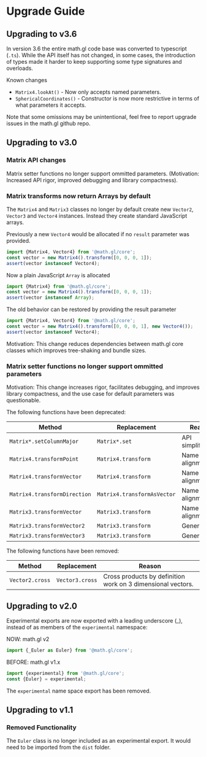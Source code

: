 # Upgrade Guide

## Upgrading to v3.6

In version 3.6 the entire math.gl code base was converted to typescript (`.ts`).
While the API itself has not changed, in some cases, the introduction of types
made it harder to keep supporting some type signatures and overloads.

Known changes
- `Matrix4.lookAt()` - Now only accepts named parameters.
- `SphericalCoordinates()` - Constructor is now more restrictive in terms of what parameters it accepts.

Note that some omissions may be unintentional, feel free to report upgrade issues
in the math.gl github repo.


## Upgrading to v3.0

### Matrix API changes

Matrix setter functions no longer support ommitted parameters. (Motivation: Increased API rigor, improved debugging and library compactness).

### Matrix transforms now return Arrays by default

The `Matrix4` and `Matrix3` classes no longer by default create new `Vector2`, `Vector3` and `Vector4` instances. Instead they create standard JavaScript arrays.

Previously a new `Vector4` would be allocated if no `result` parameter was provided.

```js
import {Matrix4, Vector4} from '@math.gl/core';
const vector = new Matrix4().transform([0, 0, 0, 1]);
assert(vector instanceof Vector4);
```

Now a plain JavaScript `Array` is allocated

```js
import {Matrix4} from '@math.gl/core';
const vector = new Matrix4().transform([0, 0, 0, 1]);
assert(vector instanceof Array);
```

The old behavior can be restored by providing the result parameter

```js
import {Matrix4, Vector4} from '@math.gl/core';
const vector = new Matrix4().transform([0, 0, 0, 1], new Vector4());
assert(vector instanceof Vector4);
```

Motivation: This change reduces dependencies between math.gl core classes which improves tree-shaking and bundle sizes.

### Matrix setter functions no longer support ommitted parameters

Motivation: This change increases rigor, facilitates debugging, and improves library compactness, and the use case for default parameters was questionable.

The following functions have been deprecated:

| Method                       | Replacement                 | Reason             |
| ---------------------------- | --------------------------- | ------------------ |
| `Matrix*.setColumnMajor`     | `Matrix*.set`               | API simplification |
| `Matrix4.transformPoint`     | `Matrix4.transform`         | Name alignment     |
| `Matrix4.transformVector`    | `Matrix4.transform`         | Name alignment     |
| `Matrix4.transformDirection` | `Matrix4.transformAsVector` | Name alignment     |
| `Matrix3.transformVector`    | `Matrix3.transform`         | Name alignment     |
| `Matrix3.transformVector2`   | `Matrix3.transform`         | Generalize         |
| `Matrix3.transformVector3`   | `Matrix3.transform`         | Generalize         |

The following functions have been removed:

| Method          | Replacement     | Reason                                                      |
| --------------- | --------------- | ----------------------------------------------------------- |
| `Vector2.cross` | `Vector3.cross` | Cross products by definition work on 3 dimensional vectors. |

## Upgrading to v2.0

Experimental exports are now exported with a leading underscore (\_), instead of as members of the `experimental` namespace:

NOW: math.gl v2

```js
import {_Euler as Euler} from '@math.gl/core';
```

BEFORE: math.gl v1.x

```js
import {experimental} from '@math.gl/core';
const {Euler} = experimental;
```

The `experimental` name space export has been removed.

## Upgrading to v1.1

### Removed Functionality

The `Euler` class is no longer included as an experimental export. It would need to be imported from the `dist` folder.
